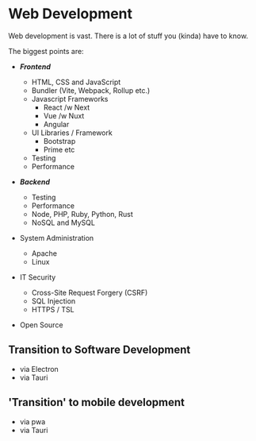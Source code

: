 # Web Development
Web development is vast. There is a lot of stuff you (kinda) have to know.

The biggest points are: 
- ***Frontend***
    - HTML, CSS and JavaScript
    - Bundler (Vite, Webpack, Rollup etc.)
    - Javascript Frameworks
        - React /w Next
        - Vue /w Nuxt
        - Angular 
    - UI Libraries / Framework
        - Bootstrap
        - Prime
        etc
    - Testing
    - Performance

- ***Backend***
    - Testing
    - Performance
    - Node, PHP, Ruby, Python, Rust
    - NoSQL and MySQL

- System Administration
    - Apache
    - Linux
    

- IT Security
    - Cross-Site Request Forgery (CSRF)
    - SQL Injection
    - HTTPS / TSL

- Open Source

## Transition to Software Development
- via Electron
- via Tauri

## 'Transition' to mobile development
- via pwa 
- via Tauri